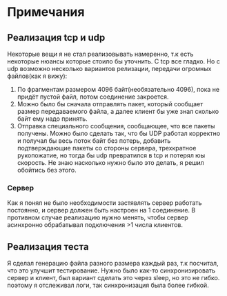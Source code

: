 # Примечания

## Реализация tcp и udp
Некоторые вещи я не стал реализовывать намеренно, т.к есть некоторые нюансы которые стоило бы уточнить.
С tcp все гладко. Но с udp возможно несколько вариантов релизации, передачи огромных файлов(как я вижу):
1. По фрагментам размером 4096 байт(необязательно 4096), пока не придёт пустой файл, потом соединение закроется.
2. Можно было бы сначала отправлять пакет, который сообщает размер передаваемого файла, а далее клиент бы уже знал сколько байт ему надо принять.
3. Отправка специального сообщения, сообщающее, что все пакеты получены.
Можно было сделать так, что бы UDP работал корректно и получал бы весь поток байт без потерь, добавить подтверждающие пакеты со стороны сервера, трехкратное рукопожатие, но тогда бы udp превратился в tcp и потерял юы скорость. Не знаю насколько нужно было это делать, я решил обойтись без этого.

### Сервер
Как я понял не было необходимости застявлять сервер работать постоянно, и сервер должен быть настроен на 1 соединение. В противном случае реализацию нужно менять, чтобы сервер асинхронно обрабатывал подключения >1 числа клиентов.

## Реализация теста
Я сделал генерацию файла разного размера каждый раз, т.к посчитал, что это улучшит тестирование.
Нужно было как-то синхронизировать сервер и клиент, был вариант сделать это через sleep, но это не гибко. поэтому я отслеживал логи, так синхронизация была более гибкой.